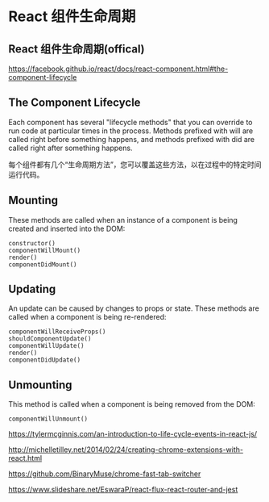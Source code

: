 # React 组件生命周期





## React 组件生命周期(offical)


https://facebook.github.io/react/docs/react-component.html#the-component-lifecycle



## The Component Lifecycle  

Each component has several "lifecycle methods" that you can override to run code at particular times in the process. Methods prefixed with will are called right before something happens, and methods prefixed with did are called right after something happens.

每个组件都有几个“生命周期方法”，您可以覆盖这些方法，以在过程中的特定时间运行代码。

## Mounting

These methods are called when an instance of a component is being created and inserted into the DOM:

    constructor()
    componentWillMount()
    render()
    componentDidMount()

## Updating

An update can be caused by changes to props or state. These methods are called when a component is being re-rendered:

    componentWillReceiveProps()
    shouldComponentUpdate()
    componentWillUpdate()
    render()
    componentDidUpdate()

## Unmounting

This method is called when a component is being removed from the DOM:

    componentWillUnmount()





https://tylermcginnis.com/an-introduction-to-life-cycle-events-in-react-js/


http://michelletilley.net/2014/02/24/creating-chrome-extensions-with-react.html

https://github.com/BinaryMuse/chrome-fast-tab-switcher


https://www.slideshare.net/EswaraP/react-flux-react-router-and-jest






